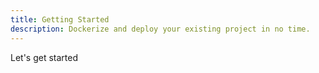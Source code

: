 ```yaml
---
title: Getting Started
description: Dockerize and deploy your existing project in no time.
---
```


Let's get started
